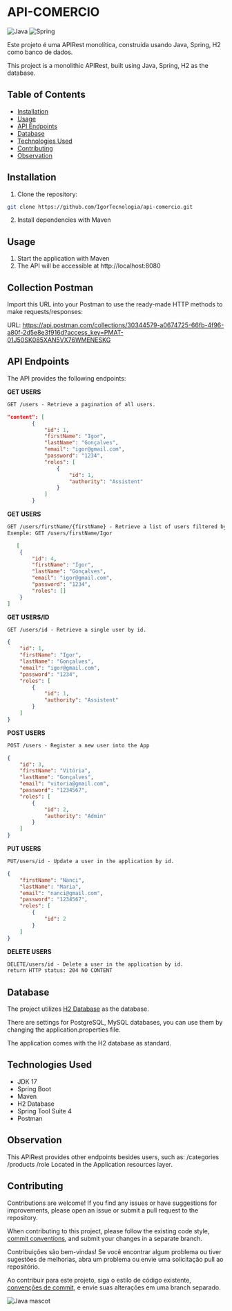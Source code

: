 # API-COMERCIO

![Java](https://img.shields.io/badge/java-%23ED8B00.svg?style=for-the-badge&logo=openjdk&logoColor=white)
![Spring](https://img.shields.io/badge/spring-%236DB33F.svg?style=for-the-badge&logo=spring&logoColor=white)

Este projeto é uma APIRest monolítica, construída usando Java, Spring, H2 como banco de dados.

This project is a monolithic APIRest, built using Java, Spring, H2 as the database.

## Table of Contents

- [Installation](#installation)
- [Usage](#usage)
- [API Endpoints](#api-endpoints)
- [Database](#database)
- [Technologies Used](#technologies-used)
- [Contributing](#contributing)
- [Observation](#observation)

## Installation

1. Clone the repository:

```bash
git clone https://github.com/IgorTecnologia/api-comercio.git
```

2. Install dependencies with Maven

## Usage

1. Start the application with Maven
2. The API will be accessible at http://localhost:8080

## Collection Postman

Import this URL into your Postman to use the ready-made HTTP methods to make requests/responses:

URL: https://api.postman.com/collections/30344579-a0674725-66fb-4f96-a80f-2d5e8e3f916d?access_key=PMAT-01J50SK085XAN5VX76WMENESKG


## API Endpoints
The API provides the following endpoints:

**GET USERS**
```markdown
GET /users - Retrieve a pagination of all users.
```
```json
"content": [
        {
            "id": 1,
            "firstName": "Igor",
            "lastName": "Gonçalves",
            "email": "igor@gmail.com",
            "password": "1234",
            "roles": [
                {
                    "id": 1,
                    "authority": "Assistent"
                }
            ]
        }
```
**GET USERS**
```markdown
GET /users/firstName/{firstName} - Retrieve a list of users filtered by firstName.
Exemple: GET /users/firstName/Igor
```
```json
   [
    {
        "id": 4,
        "firstName": "Igor",
        "lastName": "Gonçalves",
        "email": "igor@gmail.com",
        "password": "1234",
        "roles": []
    }
]

```
**GET USERS/ID**
```markdown
GET /users/id - Retrieve a single user by id.
```

```json
{
    "id": 1,
    "firstName": "Igor",
    "lastName": "Gonçalves",
    "email": "igor@gmail.com",
    "password": "1234",
    "roles": [
        {
            "id": 1,
            "authority": "Assistent"
        }
    ]
}
```

**POST USERS**
```markdown
POST /users - Register a new user into the App
```
```json
{
    "id": 3,
    "firstName": "Vitória",
    "lastName": "Gonçalves",
    "email": "vitoria@gmail.com",
    "password": "1234567",
    "roles": [
        {
            "id": 2,
            "authority": "Admin"
        }
    ]
}
```
**PUT USERS**
```markdown
PUT/users/id - Update a user in the application by id.
```
```json
{
    "firstName": "Nanci",
    "lastName": "Maria",
    "email": "nanci@gmail.com",
    "password": "1234567",
    "roles": [
        {
            "id": 2
        }
    ]
}
```
**DELETE USERS**
```markdown
DELETE/users/id - Delete a user in the application by id.
return HTTP status: 204 NO CONTENT

```
## Database
The project utilizes [H2 Database](https://www.h2database.com/html/tutorial.html) as the database.

There are settings for PostgreSQL, MySQL databases, you can use them by changing the application.properties file.

The application comes with the H2 database as standard.

## Technologies Used

- JDK 17
- Spring Boot
- Maven
- H2 Database
- Spring Tool Suite 4
- Postman

## Observation
This APIRest provides other endpoints besides users, such as:
/categories
/products
/role
Located in the Application resources layer.

## Contributing

Contributions are welcome! If you find any issues or have suggestions for improvements, please open an issue or submit a pull request to the repository.

When contributing to this project, please follow the existing code style, [commit conventions](https://www.conventionalcommits.org/en/v1.0.0/), and submit your changes in a separate branch.

Contribuições são bem-vindas! Se você encontrar algum problema ou tiver sugestões de melhorias, abra um problema ou envie uma solicitação pull ao repositório.

Ao contribuir para este projeto, siga o estilo de código existente, [convenções de commit](https://medium.com/linkapi-solutions/conventional-commits-pattern-3778d1a1e657), e envie suas alterações em uma branch separado.

![Java mascot](https://img-c.udemycdn.com/course/750x422/3569929_d77b.jpg)
